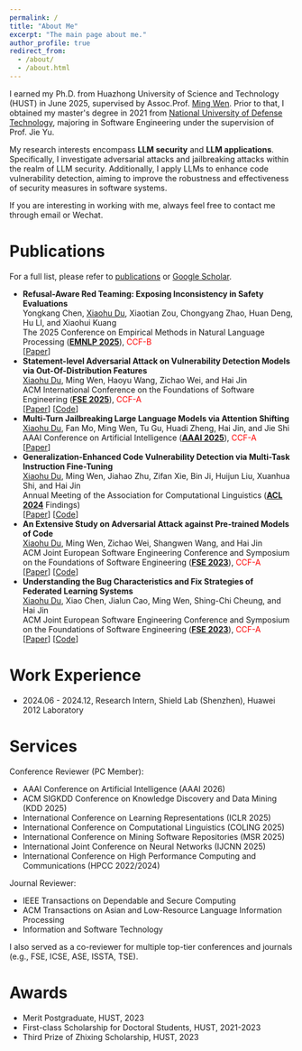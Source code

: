 ```yaml
---
permalink: /
title: "About Me"
excerpt: "The main page about me."
author_profile: true
redirect_from: 
  - /about/
  - /about.html
---
```


I earned my Ph.D. from Huazhong University of Science and Technology (HUST) in June 2025, supervised by Assoc.Prof. [Ming Wen](https://mingwen-cs.github.io/). Prior to that, I obtained my master's degree in 2021 from [National University of Defense Technology](https://www.nudt.edu.cn/), majoring in Software Engineering under the supervision of Prof. Jie Yu. 

My research interests encompass **LLM security** and **LLM applications**. Specifically, I investigate adversarial attacks and jailbreaking attacks within the realm of LLM security. Additionally, I apply LLMs to enhance code vulnerability detection, aiming to improve the robustness and effectiveness of security measures in software systems.

If you are interesting in working with me, always feel free to contact me through email or Wechat.


Publications
======
For a full list, please refer to [publications](https://xhdu.github.io/publications) or [Google Scholar](https://scholar.google.com/citations?user=mEYlrFMePvMC).

- **Refusal-Aware Red Teaming: Exposing Inconsistency in Safety Evaluations**  
  Yongkang Chen, <u>Xiaohu Du</u>, Xiaotian Zou, Chongyang Zhao, Huan Deng, Hu LI, and Xiaohui Kuang  
  The 2025 Conference on Empirical Methods in Natural Language Processing ([**EMNLP 2025**](https://2025.emnlp.org/)), <font color="red">CCF-B</font>  
  [[Paper](http://xhdu.github.io/)]
- **Statement-level Adversarial Attack on Vulnerability Detection Models via Out-Of-Distribution Features**  
  <u>Xiaohu Du</u>, Ming Wen, Haoyu Wang, Zichao Wei, and Hai Jin  
  ACM International Conference on the Foundations of Software Engineering ([**FSE 2025**](https://conf.researchr.org/home/fse-2025)), <font color="red">CCF-A</font>  
  [[Paper](https://dl.acm.org/doi/10.1145/3729403)] [[Code](https://github.com/CGCL-codes/SLODA)]
- **Multi-Turn Jailbreaking Large Language Models via Attention Shifting**  
  <u>Xiaohu Du</u>, Fan Mo, Ming Wen, Tu Gu, Huadi Zheng, Hai Jin, and Jie Shi  
  AAAI Conference on Artificial Intelligence ([**AAAI 2025**](https://aaai.org/conference/aaai/aaai-25/)), <font color="red">CCF-A</font>  
  [[Paper](https://ojs.aaai.org/index.php/AAAI/article/view/34553)]
- **Generalization-Enhanced Code Vulnerability Detection via Multi-Task Instruction Fine-Tuning**  
  <u>Xiaohu Du</u>, Ming Wen, Jiahao Zhu, Zifan Xie, Bin Ji, Huijun Liu, Xuanhua Shi, and Hai Jin  
  Annual Meeting of the Association for Computational Linguistics ([**ACL 2024**](https://2024.aclweb.org/) Findings)  
  [[Paper](http://xhdu.github.io/files/ACL24.pdf)] [[Code](https://github.com/CGCL-codes/VulLLM)]
- **An Extensive Study on Adversarial Attack against Pre-trained Models of Code**  
  <u>Xiaohu Du</u>, Ming Wen, Zichao Wei, Shangwen Wang, and Hai Jin  
  ACM Joint European Software Engineering Conference and Symposium on the Foundations of Software Engineering ([**FSE 2023**](https://conf.researchr.org/home/fse-2023)), <font color="red">CCF-A</font>  
  [[Paper](http://xhdu.github.io/files/FSE23-1.pdf)] [[Code](https://github.com/CGCL-codes/Attack_PTMC)]
- **Understanding the Bug Characteristics and Fix Strategies of Federated Learning Systems**  
  <u>Xiaohu Du</u>, Xiao Chen, Jialun Cao, Ming Wen, Shing-Chi Cheung, and Hai Jin  
  ACM Joint European Software Engineering Conference and Symposium on the Foundations of Software Engineering ([**FSE 2023**](https://conf.researchr.org/home/fse-2023)), <font color="red">CCF-A</font>  
  [[Paper](http://xhdu.github.io/files/FSE23-2.pdf)] [[Code](https://github.com/CGCL-codes/FL_Bug_Study)]

Work Experience
======
- 2024.06 - 2024.12, Research Intern, Shield Lab (Shenzhen), Huawei 2012 Laboratory

Services
======
Conference Reviewer (PC Member):
- AAAI Conference on Artificial Intelligence (AAAI 2026)
- ACM SIGKDD Conference on Knowledge Discovery and Data Mining (KDD 2025)
- International Conference on Learning Representations (ICLR 2025)
- International Conference on Computational Linguistics (COLING 2025)
- International Conference on Mining Software Repositories (MSR 2025)
- International Joint Conference on Neural Networks (IJCNN 2025)
- International Conference on High Performance Computing and Communications (HPCC 2022/2024)

Journal Reviewer:
- IEEE Transactions on Dependable and Secure Computing
- ACM Transactions on Asian and Low-Resource Language Information Processing
- Information and Software Technology

I also served as a co-reviewer for multiple top-tier conferences and journals (e.g., FSE, ICSE, ASE, ISSTA, TSE).

Awards
======

* Merit Postgraduate, HUST, 2023
* First-class Scholarship for Doctoral Students, HUST, 2021-2023
* Third Prize of Zhixing Scholarship, HUST, 2023
